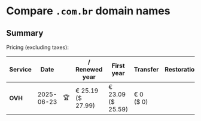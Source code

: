 # Compare `.com.br` domain names

## Summary

Pricing (excluding taxes):

| Service | Date |  | / Renewed year | First year | Transfer | Restoration |
|--|--|--|--|--|--|--|
| **OVH** | 2025-06-23 | 🏆 | € 25.19<br>($ 27.99) | € 23.09<br>($ 25.59) | € 0<br>($ 0) |  |
